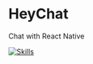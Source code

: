 # HeyChat
Chat with React Native

[![Skills](https://skillicons.dev/icons?i=react,typescript,firebase)](https://skillicons.dev)
